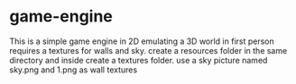 # game-engine
This is a simple game engine in 2D emulating a 3D world in first person
requires a textures for walls and sky.
create a resources folder in the same directory and inside create a textures folder.
use a sky picture named sky.png and 1.png as wall textures
